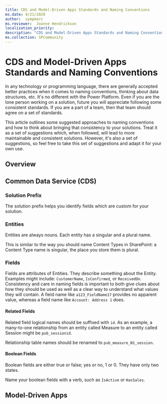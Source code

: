 ```yaml
---
title: CDS and Model-Driven Apps Standards and Naming Conventions
ms.date: 4/21/2020
author:  sympmarc
ms.reviewer:  Joanne Hendrickson
localization_priority: 
description: "CDS and Model-Driven Apps Standards and Naming Conventions"
ms.collection: SPCommunity
---
```


# CDS and Model-Driven Apps Standards and Naming Conventions

In any technology or programming language, there are generally accepted better practices when it comes to naming conventions, thinking about data structures, etc. It's no different with the Power Platform. Even if you are the lone person working on a solution, future you will appreciate following some consistent standards. If you are a part of a team, then that team should agree on a set of standards.

This article outlines some suggested approaches to naming conventions and how to think about bringing that consistency to your solutions. Treat it as a set of suggestions which, when followed, will lead to more maintainable and consistent solutions. However, it's also a set of suggestions, so feel free to take this set of suggestions and adapt it for your own use.

## Overview

## Common Data Service (CDS)

### Solution Prefix

The solution prefix helps you identify fields which are custom for your solution.

### Entities

Entities are always nouns. Each entity has a singular and a plural name.

This is similar to the way you should name Content Types in SharePoint: a Content Type name is singular, the place you store them is plural.

### Fields

Fields are attributes of Entities. They describe something about the Entity. Examples might include: `CustomerName`, `IsConfirmed`, or `ReceivedOn`. Consistency and care in naming fields is important to both give clues about how they should be used as well as a clear way to understand what values they will contain. A field name like `a123_FieldName17` provides no apparent value, whereas a field name like `Account: Address 1` does.

#### Related Fields

Related field logical names should be suffixed with `id`. As an example, a many-to-one relationship from an entity called Measure to an entity called Session might be `pub_sessionid`.

Relationship table names should be renamed to `pub_measure_N1_session`.

#### Boolean Fields

Boolean fields are either true or false; yes or no, 1 or 0. They have only two states.

Name your boolean fields with a verb, such as `IsActive` or `HasSales`.

## Model-Driven Apps
